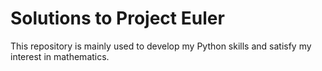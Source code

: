 # Solutions to Project Euler
This repository is mainly used to develop my Python skills and satisfy my interest in mathematics.
